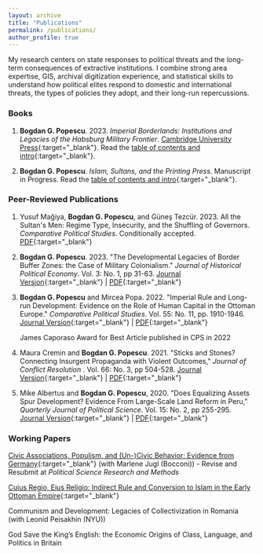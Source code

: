 ```yaml
---
layout: archive
title: "Publications"
permalink: /publications/
author_profile: true
---
```


<!-- Google tag (gtag.js) -->
<script async src="https://www.googletagmanager.com/gtag/js?id=G-7DSN63Y1JH"></script>
<script>
  window.dataLayer = window.dataLayer || [];
  function gtag(){dataLayer.push(arguments);}
  gtag('js', new Date());

  gtag('config', 'G-7DSN63Y1JH');
</script>

My research centers on state responses to political threats and the long-term consequences of extractive institutions. I combine strong area expertise, GIS, archival digitization experience, and statistical skills to understand how political elites respond to domestic and international threats, the types of policies they adopt, and their long-run repercussions.

<h3><b>Books</b></h3>

01. **Bogdan G. Popescu**. 2023. <em>Imperial Borderlands: Institutions and Legacies of the Habsburg Military Frontier</em>. [Cambridge University Press](https://www.cambridge.org/core/books/imperial-borderlands/6845856BB6A18B8B8EC2EE66B9013AAC#fndtn-information){:target="_blank"}. Read the [table of contents and intro](https://www.dropbox.com/scl/fi/6n11cbdrn4p3v8d3f8h6l/sample.pdf?rlkey=mjufjsoklde8408lz8gfwwtcl&dl=0){:target="_blank"}.

02. **Bogdan G. Popescu**. <em>Islam, Sultans, and the Printing Press</em>. Manuscript in Progress. Read the [table of contents and intro](https://www.dropbox.com/scl/fi/es0q72ymoqsem11vhb5pw/sample.pdf?rlkey=udeufrfdan1s82rivoj7njl1m&dl=0){:target="_blank"}.

<h3><b>Peer-Reviewed Publications</b></h3>

1) Yusuf Mağiya, **Bogdan G. Popescu**, and Güneş Tezcür. 2023. All the Sultan's Men: Regime Type, Insecurity, and the Shuffling of Governors. <em>Comparative Political Studies</em>. Conditionally accepted. [PDF](https://www.dropbox.com/scl/fi/saxlpnu054hs0g0giox21/Turkish_Governors-4.pdf?rlkey=xtma577igvfgtgh94kvnhxryy&dl=0){:target="_blank"}

2) **Bogdan G. Popescu**. 2023. "The Developmental Legacies of Border Buffer Zones: the Case of Military Colonialism." <em>Journal of Historical Political Economy</em>.  Vol. 3: No. 1, pp 31-63.
[Journal Version](http://dx.doi.org/10.1561/115.00000045){:target="_blank"} &#124; [PDF](https://www.dropbox.com/scl/fi/00ojw0iwrewmtb8m09gcp/Legacies_Project_RNR_compressed.pdf?rlkey=bmlp6mb042coghp5s1ky1rvph&dl=0){:target="_blank"}

3) **Bogdan G. Popescu** and Mircea Popa. 2022. "Imperial Rule and Long-run Development: Evidence on the Role of Human Capital in the Ottoman Europe."  <em>Comparative Political Studies</em>. Vol. 55: No. 11, pp. 1910-1946. [Journal Version](https://journals.sagepub.com/doi/full/10.1177/00104140211060283){:target="_blank"} &#124; [PDF](https://www.dropbox.com/s/5dq2pa43xcjkvvy/Legacies_Project_RNR2_compressed.pdf?dl=0){:target="_blank"}

<ul style="list-style: none;">
 <li>James Caporaso Award for Best Article published in CPS in 2022</li>
</ul>

4) Maura Cremin and **Bogdan G. Popescu**. 2021. "Sticks and Stones? Connecting Insurgent Propaganda with Violent Outcomes," <em>Journal of Conflict Resolution </em>. Vol. 66: No. 3, pp 504-528. [Journal Version](https://journals.sagepub.com/doi/10.1177/00220027211027291){:target="_blank"} &#124; [PDF](https://www.dropbox.com/s/7pr3ag5y5n5f8eg/cremin_popescu_2021_sticks_and_stones_compressed.pdf?dl=0){:target="_blank"}

5) Mike Albertus and **Bogdan G. Popescu**, 2020. "Does Equalizing Assets Spur Development? Evidence From Large-Scale Land Reform in Peru," <em>Quarterly Journal of Political Science</em>. Vol. 15: No. 2, pp 255-295. [Journal Version](https://www.nowpublishers.com/article/Details/QJPS-19033){:target="_blank"} &#124; [PDF](https://www.dropbox.com/s/osqfwx5c464m01w/paper_and_appendix_12.2.2019_small.pdf?dl=0){:target="_blank"}


<h3><b>Working Papers</b></h3>

[Civic Associations, Populism, and (Un-)Civic Behavior: Evidence from Germany](https://www.dropbox.com/s/z7i1hk0kk9x4nio/covid_paper_compressed.pdf?dl=0){:target="_blank"} (with Marlene Jugl (Bocconi)) - Revise and Resubmit at *Political Science Research and Methods*

[Cuius Regio, Eius Religio: Indirect Rule and Conversion to Islam in the Early Ottoman Empire](https://www.dropbox.com/s/9gk4nym9ps6mdq0/popescu_statement_2021_10_15_compressed.pdf?dl=0){:target="_blank"}

Communism and Development: Legacies of Collectivization in Romania (with Leonid Peisakhin (NYU))

God Save the King’s English: the Economic Origins of Class, Language, and Politics in Britain
